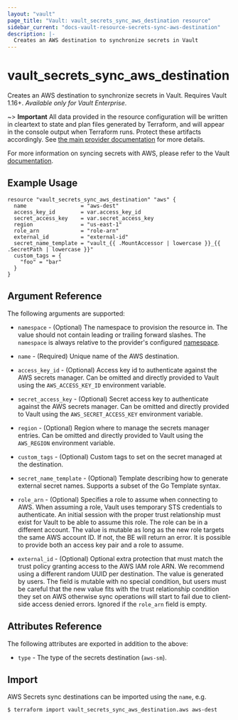 ```yaml
---
layout: "vault"
page_title: "Vault: vault_secrets_sync_aws_destination resource"
sidebar_current: "docs-vault-resource-secrets-sync-aws-destination"
description: |-
  Creates an AWS destination to synchronize secrets in Vault
---
```


# vault\_secrets\_sync\_aws\_destination

Creates an AWS destination to synchronize secrets in Vault. Requires Vault 1.16+.
*Available only for Vault Enterprise*.

~> **Important** All data provided in the resource configuration will be
written in cleartext to state and plan files generated by Terraform, and
will appear in the console output when Terraform runs. Protect these
artifacts accordingly. See
[the main provider documentation](../index.html)
for more details.

For more information on syncing secrets with AWS, please refer to the Vault
[documentation](https://developer.hashicorp.com/vault/docs/sync/awssm).

## Example Usage

```hcl
resource "vault_secrets_sync_aws_destination" "aws" {
  name                 = "aws-dest"
  access_key_id        = var.access_key_id
  secret_access_key    = var.secret_access_key
  region               = "us-east-1"
  role_arn             = "role-arn"
  external_id          = "external-id"
  secret_name_template = "vault_{{ .MountAccessor | lowercase }}_{{ .SecretPath | lowercase }}"
  custom_tags = {
    "foo" = "bar"
  }
}
```

## Argument Reference

The following arguments are supported:

* `namespace` - (Optional) The namespace to provision the resource in.
  The value should not contain leading or trailing forward slashes.
  The `namespace` is always relative to the provider's configured [namespace](/docs/providers/vault#namespace).

* `name` - (Required) Unique name of the AWS destination.

* `access_key_id` - (Optional) Access key id to authenticate against the AWS secrets manager.
  Can be omitted and directly provided to Vault using the `AWS_ACCESS_KEY_ID` environment
  variable.

* `secret_access_key` - (Optional) Secret access key to authenticate against the AWS secrets manager.
  Can be omitted and directly provided to Vault using the `AWS_SECRET_ACCESS_KEY` environment
  variable.

* `region` - (Optional) Region where to manage the secrets manager entries.
  Can be omitted and directly provided to Vault using the `AWS_REGION` environment
  variable.

* `custom_tags` - (Optional) Custom tags to set on the secret managed at the destination.

* `secret_name_template` - (Optional) Template describing how to generate external secret names.
  Supports a subset of the Go Template syntax.

* `role_arn` - (Optional) Specifies a role to assume when connecting to AWS. When assuming a role, 
  Vault uses temporary STS credentials to authenticate. An initial session with the proper trust relationship must 
  exist for Vault to be able to assume this role. The role can be in a different account. 
  The value is mutable as long as the new role targets the same AWS account ID. If not, the BE will return an error. 
  It is possible to provide both an access key pair and a role to assume.

* `external_id` - (Optional) Optional extra protection that must match the trust policy granting access to the
  AWS IAM role ARN. We recommend using a different random UUID per destination. The value is generated by users. 
  The field is mutable with no special condition, but users must be careful that the new value fits with the trust
  relationship condition they set on AWS otherwise sync operations will start to fail due to client-side access 
  denied errors. Ignored if the `role_arn` field is empty.

## Attributes Reference

The following attributes are exported in addition to the above:

* `type` - The type of the secrets destination (`aws-sm`).

## Import

AWS Secrets sync destinations can be imported using the `name`, e.g.

```
$ terraform import vault_secrets_sync_aws_destination.aws aws-dest
```
